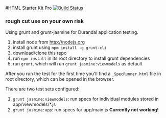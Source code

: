 #HTML Starter Kit Pro
[![Build Status](https://travis-ci.org/RainerAtSpirit/HTMLStarterKitPro.png?branch=master)](https://travis-ci.org/RainerAtSpirit/HTMLStarterKitPro)
### rough cut use on your own risk

Using grunt and grunt-jasmine for Durandal application testing.

1. install node from http://nodejs.org
2. install grunt using `npm install -g grunt-cli`
3. download/clone this repo
4. run `npm install` in its root directory to install grunt dependencies
5. run `grunt`, which will run `grunt jasmine:viewmodels` as default

After you run the test for the first time you'll find a `_SpecRunner.html` file in root directory, which can be opened
in the browser.

There are two test sets configured:

1. `grunt jasmine:viewmodels`: run specs for individual modules stored in app/viewmodels/*.js
2. `grunt jasmine:app`: run specs for app/main.js __Currently not working!__


